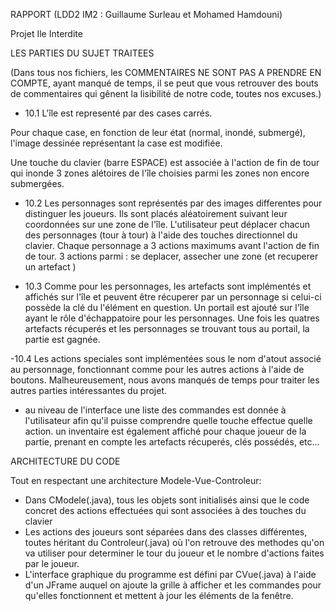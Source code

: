 RAPPORT (LDD2 IM2 : Guillaume Surleau et Mohamed Hamdouni)

Projet Ile Interdite

LES PARTIES DU SUJET TRAITEES

(Dans tous nos fichiers, les COMMENTAIRES NE SONT PAS A PRENDRE EN COMPTE, ayant manqué de temps, il se peut que vous retrouver des bouts de commentaires qui gênent la lisibilité de notre code, toutes nos excuses.)

- 10.1
  L'île est representé par des cases carrés.

Pour chaque case, en fonction de leur état (normal, inondé, submergé),
l'image dessinée représentant la case est modifiée.

Une touche du clavier (barre ESPACE) est associée à l'action de fin de tour
qui inonde 3 zones alétoires de l'île  choisies parmi les zones non encore submergées.

- 10.2
  Les personnages sont représentés par des images differentes pour distinguer les joueurs.
  Ils sont placés aléatoirement suivant leur coordonnées sur une zone de l'île.
  L'utilisateur peut déplacer chacun des personnages (tour à tour) à l'aide des touches directionnel du clavier.
  Chaque personnage a 3 actions maximums avant l'action de fin de tour.
  3 actions parmi : se deplacer, assecher une zone (et recuperer un artefact )

- 10.3
  Comme pour les personnages, les artefacts sont implémentés et affichés sur l'île
  et peuvent être récuperer par un personnage si celui-ci possède la clé du l'élément en question.
  Un portail est ajouté sur l'île ayant le rôle d'échappatoire pour les personnages.
  Une fois les quatres artefacts récuperés et les personnages se trouvant tous au portail, la partie est gagnée.

-10.4
Les actions speciales sont implémentées sous le nom d'atout associé au personnage, fonctionnant comme pour les autres actions
à l'aide de boutons.
Malheureusement, nous avons manqués de temps pour traiter les autres parties intéressantes du projet.

- au niveau de l'interface
  une liste des commandes est donnée à l'utilisateur afin qu'il puisse comprendre quelle touche effectue quelle action.
  un inventaire est également affiché pour chaque joueur de la partie, prenant en compte les artefacts récuperés, clés possédés, etc...

ARCHITECTURE DU CODE

Tout en respectant une architecture Modele-Vue-Controleur:
- Dans CModele(.java), tous les objets sont initialisés ainsi que le code concret des actions effectuées qui sont associées à des touches
  du clavier
- Les actions des joueurs sont séparées dans des classes différentes, toutes héritant du Controleur(.java) où l'on retrouve
  des methodes qu'on va utiliser pour determiner le tour du joueur et le nombre d'actions faites par le joueur.
- L'interface graphique du programme est défini par CVue(.java) à l'aide d'un JFrame auquel on ajoute la grille à afficher
  et les commandes pour qu'elles fonctionnent et mettent à jour les éléments de la fenêtre.




